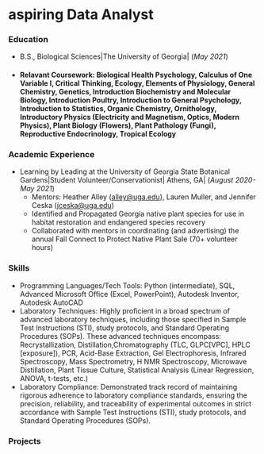 # aspiring Data Analyst 
### Education
- B.S., Biological Sciences|The University of Georgia| (_May 2021_)
- #### Relavant Coursework: Biological Health Psychology, Calculus of One Variable I, Critical Thinking, Ecology, Elements of Physiology, General Chemistry, Genetics, Introduction Biochemistry and Molecular Biology, Introduction Poultry, Introduction to General Psychology, Introduction to Statistics, Organic Chemistry, Ornithology, Introductory Physics (Electricity and Magnetism, Optics, Modern Physics),  Plant Biology (Flowers), Plant Pathology (Fungi), Reproductive Endocrinology, Tropical Ecology
### Academic Experience 
- Learning by Leading at the University of Georgia State Botanical Gardens|Student Volunteer/Conservationist| Athens, GA| (_August 2020- May 2021_)
  - Mentors: Heather Alley (alley@uga.edu), Lauren Muller, and Jennifer Ceska (jceska@uga.edu)
  - Identified and Propagated Georgia native plant species for use in habitat restoration and endangered species recovery
  - Collaborated with mentors in coordinating (and advertising) the annual Fall Connect to Protect Native Plant Sale (70+ volunteer hours) 
### Skills 
- Programming Languages/Tech Tools: Python (intermediate), SQL,  Advanced Microsoft Office (Excel, PowerPoint), Autodesk Inventor, Autodesk AutoCAD
- Laboratory Techniques: Highly proficient in a broad spectrum of advanced laboratory techniques, including those specified in Sample Test Instructions (STI), study protocols, and Standard Operating Procedures (SOPs). These advanced techniques encompass: Recrystallization, Distillation,Chromatography (TLC, GLPC[VPC], HPLC [exposure]), PCR, Acid-Base Extraction, Gel Electrophoresis, Infrared Spectroscopy, Mass Spectrometry, H NMR Spectroscopy, Microwave Distillation, Plant Tissue Culture, Statistical Analysis (Linear Regression, ANOVA, t-tests, etc.)
- Laboratory Compliance: Demonstrated track record of maintaining rigorous adherence to laboratory compliance standards, ensuring the precision, reliability, and traceability of experimental outcomes in strict accordance with Sample Test Instructions (STI), study protocols, and Standard Operating Procedures (SOPs).
  
### Projects 

